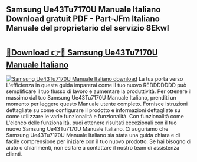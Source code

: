 ## Samsung Ue43Tu7170U Manuale Italiano Download gratuit PDF - Part-JFm Italiano Manuale del proprietario del servizio 8Ekwl

# <h2><a href="http://df9mrt5.blite.top/?on=Samsung+Ue43Tu7170U+Manuale+Italiano">🔗Download 👉🔴 Samsung Ue43Tu7170U Manuale Italiano</a></h2>

[![Samsung Ue43Tu7170U Manuale Italiano download](https://i.imgur.com/lujVjoI.png)](http://df9mrt5.blite.top/?on=Samsung+Ue43Tu7170U+Manuale+Italiano)
La tua porta verso L'efficienza in questa guida imparerai come il tuo nuovo REDDDDDDD può semplificare il tuo flusso di lavoro e aumentare la produttività. Per ottenere il massimo dal tuo Samsung Ue43Tu7170U Manuale Italiano, prenditi un momento per leggere questo Manuale utente completo. Fornisce istruzioni dettagliate su come configurare il prodotto e informazioni dettagliate su come utilizzare le varie funzionalità e funzionalità. Con funzionalità come L'elenco delle funzionalità, puoi ottenere risultati eccezionali con il tuo nuovo Samsung Ue43Tu7170U Manuale Italiano. Ci auguriamo che Samsung Ue43Tu7170U Manuale Italiano sia stata una guida chiara e di facile comprensione per iniziare con il tuo nuovo prodotto. Se hai bisogno di aiuto o chiarimenti, non esitare a contattare il nostro team di assistenza clienti.
